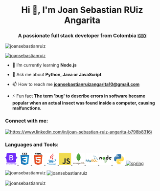 <h1 align="center">Hi 👋, I'm Joan Sebastian RUiz Angarita</h1>
<h3 align="center">A passionate full stack developer from Colombia 🇨🇴</h3>

<p align="left"> <img src="https://komarev.com/ghpvc/?username=joansebastianruiz&label=Profile%20views&color=0e75b6&style=flat" alt="joansebastianruiz" /> </p>

<p align="left"> <a href="https://github.com/ryo-ma/github-profile-trophy"><img src="https://github-profile-trophy.vercel.app/?username=joansebastianruiz" alt="joansebastianruiz" /></a> </p>

- 🌱 I’m currently learning **Node.js**

- 💬 Ask me about **Python, Java or JavaScript**

- 📫 How to reach me **joansebastianruizangarita10@gmail.com**

- ⚡ Fun fact **The term 'bug' to describe errors in software became popular when an actual insect was found inside a computer, causing malfunctions.**

<h3 align="left">Connect with me:</h3>
<p align="left">
<a href="https://linkedin.com/in/https://www.linkedin.com/in/joan-sebastian-ruiz-angarita-b798b8316/" target="blank"><img align="center" src="https://raw.githubusercontent.com/rahuldkjain/github-profile-readme-generator/master/src/images/icons/Social/linked-in-alt.svg" alt="https://www.linkedin.com/in/joan-sebastian-ruiz-angarita-b798b8316/" height="30" width="40" /></a>
</p>

<h3 align="left">Languages and Tools:</h3>
<p align="left"> <a href="https://getbootstrap.com" target="_blank" rel="noreferrer"> <img src="https://raw.githubusercontent.com/devicons/devicon/master/icons/bootstrap/bootstrap-plain-wordmark.svg" alt="bootstrap" width="40" height="40"/> </a> <a href="https://www.w3schools.com/css/" target="_blank" rel="noreferrer"> <img src="https://raw.githubusercontent.com/devicons/devicon/master/icons/css3/css3-original-wordmark.svg" alt="css3" width="40" height="40"/> </a> <a href="https://www.w3.org/html/" target="_blank" rel="noreferrer"> <img src="https://raw.githubusercontent.com/devicons/devicon/master/icons/html5/html5-original-wordmark.svg" alt="html5" width="40" height="40"/> </a> <a href="https://www.java.com" target="_blank" rel="noreferrer"> <img src="https://raw.githubusercontent.com/devicons/devicon/master/icons/java/java-original.svg" alt="java" width="40" height="40"/> </a> <a href="https://developer.mozilla.org/en-US/docs/Web/JavaScript" target="_blank" rel="noreferrer"> <img src="https://raw.githubusercontent.com/devicons/devicon/master/icons/javascript/javascript-original.svg" alt="javascript" width="40" height="40"/> </a> <a href="https://www.mongodb.com/" target="_blank" rel="noreferrer"> <img src="https://raw.githubusercontent.com/devicons/devicon/master/icons/mongodb/mongodb-original-wordmark.svg" alt="mongodb" width="40" height="40"/> </a> <a href="https://www.mysql.com/" target="_blank" rel="noreferrer"> <img src="https://raw.githubusercontent.com/devicons/devicon/master/icons/mysql/mysql-original-wordmark.svg" alt="mysql" width="40" height="40"/> </a> <a href="https://nodejs.org" target="_blank" rel="noreferrer"> <img src="https://raw.githubusercontent.com/devicons/devicon/master/icons/nodejs/nodejs-original-wordmark.svg" alt="nodejs" width="40" height="40"/> </a> <a href="https://www.python.org" target="_blank" rel="noreferrer"> <img src="https://raw.githubusercontent.com/devicons/devicon/master/icons/python/python-original.svg" alt="python" width="40" height="40"/> </a> <a href="https://spring.io/" target="_blank" rel="noreferrer"> <img src="https://www.vectorlogo.zone/logos/springio/springio-icon.svg" alt="spring" width="40" height="40"/> </a> </p>

<p><img align="left" src="https://github-readme-stats.vercel.app/api/top-langs?username=joansebastianruiz&show_icons=true&locale=en&layout=compact" alt="joansebastianruiz" /></p>

<p>&nbsp;<img align="center" src="https://github-readme-stats.vercel.app/api?username=joansebastianruiz&show_icons=true&locale=en" alt="joansebastianruiz" /></p>

<p><img align="center" src="https://github-readme-streak-stats.herokuapp.com/?user=joansebastianruiz&" alt="joansebastianruiz" /></p>
